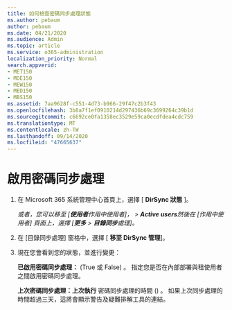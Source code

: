 ```yaml
---
title: 如何檢查密碼同步處理狀態
ms.author: pebaum
author: pebaum
ms.date: 04/21/2020
ms.audience: Admin
ms.topic: article
ms.service: o365-administration
localization_priority: Normal
search.appverid:
- MET150
- MOE150
- MEW150
- MED150
- MBS150
ms.assetid: 7aa9628f-c551-4d73-b966-29f47c2b3f43
ms.openlocfilehash: 3b8a7f1ef0910214d297436b69c3699264c39b1d
ms.sourcegitcommit: c6692ce0fa1358ec3529e59ca0ecdfdea4cdc759
ms.translationtype: MT
ms.contentlocale: zh-TW
ms.lasthandoff: 09/14/2020
ms.locfileid: "47665637"
---
```

# <a name="enable-password-sync"></a>啟用密碼同步處理

1.  在 Microsoft 365 系統管理中心首頁上，選擇 [ **DirSync 狀態** ]。 
    
     *或者，您可以移至 [**使用者**作用中使用者]， \> **Active users**然後在 [作用中使用者] 頁面上，選擇 [**更多** \> **目錄同步**處理]。* 
    
2. 在 [目錄同步處理] 窗格中，選擇 [ **移至 DirSync 管理**]。 
    
3. 現在您會看到您的狀態，並進行變更：
    
    **已啟用密碼同步處理：** (True 或 False) 。 指定您是否在內部部署與租使用者之間啟用密碼同步處理。 
    
    **上次密碼同步處理：上次執行** 密碼同步處理的時間 () 。 如果上次同步處理的時間超過三天，這將會顯示警告及疑難排解工具的連結。 
    

